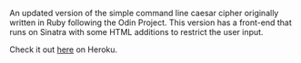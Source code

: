 An updated version of the simple command line caesar cipher originally written in Ruby following the Odin Project.
This version has a front-end that runs on Sinatra with some HTML additions to restrict the user input.

Check it out [here](https://aqueous-anchorage-88862.herokuapp.com/) on Heroku.